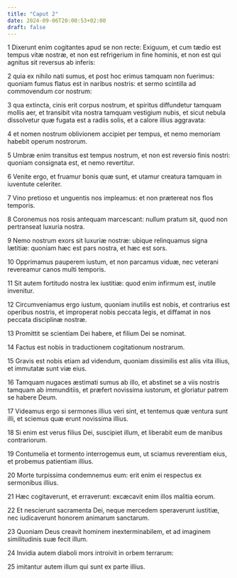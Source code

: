 ```yaml
---
title: "Caput 2"
date: 2024-09-06T20:00:53+02:00
draft: false
---
```



1 Dixerunt enim cogitantes apud se non recte: Exiguum, et cum tædio est tempus vitæ nostræ, et non est refrigerium in fine hominis, et non est qui agnitus sit reversus ab inferis:

2 quia ex nihilo nati sumus, et post hoc erimus tamquam non fuerimus: quoniam fumus flatus est in naribus nostris: et sermo scintilla ad commovendum cor nostrum:

3 qua extincta, cinis erit corpus nostrum, et spiritus diffundetur tamquam mollis aer, et transibit vita nostra tamquam vestigium nubis, et sicut nebula dissolvetur quæ fugata est a radiis solis, et a calore illius aggravata:

4 et nomen nostrum oblivionem accipiet per tempus, et nemo memoriam habebit operum nostrorum.

5 Umbræ enim transitus est tempus nostrum, et non est reversio finis nostri: quoniam consignata est, et nemo revertitur.

6 Venite ergo, et fruamur bonis quæ sunt, et utamur creatura tamquam in iuventute celeriter.

7 Vino pretioso et unguentis nos impleamus: et non prætereat nos flos temporis.

8 Coronemus nos rosis antequam marcescant: nullum pratum sit, quod non pertranseat luxuria nostra.

9 Nemo nostrum exors sit luxuriæ nostræ: ubique relinquamus signa lætitiæ: quoniam hæc est pars nostra, et hæc est sors.

10 Opprimamus pauperem iustum, et non parcamus viduæ, nec veterani revereamur canos multi temporis.

11 Sit autem fortitudo nostra lex iustitiæ: quod enim infirmum est, inutile invenitur.

12 Circumveniamus ergo iustum, quoniam inutilis est nobis, et contrarius est operibus nostris, et improperat nobis peccata legis, et diffamat in nos peccata disciplinæ nostræ.

13 Promittit se scientiam Dei habere, et filium Dei se nominat.

14 Factus est nobis in traductionem cogitationum nostrarum.

15 Gravis est nobis etiam ad videndum, quoniam dissimilis est aliis vita illius, et immutatæ sunt viæ eius.

16 Tamquam nugaces æstimati sumus ab illo, et abstinet se a viis nostris tamquam ab immunditiis, et præfert novissima iustorum, et gloriatur patrem se habere Deum.

17 Videamus ergo si sermones illius veri sint, et tentemus quæ ventura sunt illi, et sciemus quæ erunt novissima illius.

18 Si enim est verus filius Dei, suscipiet illum, et liberabit eum de manibus contrariorum.

19 Contumelia et tormento interrogemus eum, ut sciamus reverentiam eius, et probemus patientiam illius.

20 Morte turpissima condemnemus eum: erit enim ei respectus ex sermonibus illius.

21 Hæc cogitaverunt, et erraverunt: excæcavit enim illos malitia eorum.

22 Et nescierunt sacramenta Dei, neque mercedem speraverunt iustitiæ, nec iudicaverunt honorem animarum sanctarum.

23 Quoniam Deus creavit hominem inexterminabilem, et ad imaginem similitudinis suæ fecit illum.

24 Invidia autem diaboli mors introivit in orbem terrarum:

25 imitantur autem illum qui sunt ex parte illius.

